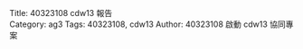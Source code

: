 Title: 40323108 cdw13  報告  
Category: ag3
Tags: 40323108, cdw13
Author: 40323108
啟動 cdw13 協同專案  

<!-- PELICAN_END_SUMMARY -->




